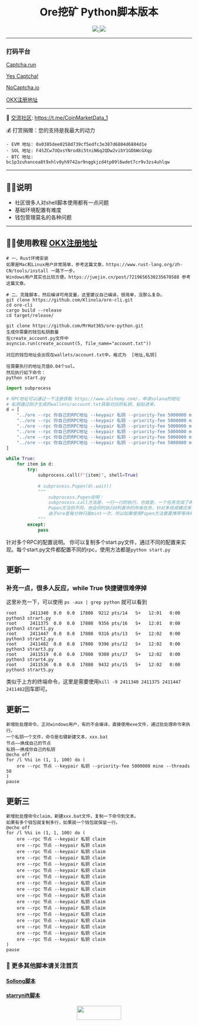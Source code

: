 <h1 align="center"> Ore挖矿 Python脚本版本 </h1>
<p align="center">
  <a href="#"><img src="https://img.shields.io/badge/Python-3.11-fadf6f"> </a>
  <a href="https://twitter.com/Crypto0xM"> <img src="https://img.shields.io/twitter/url?url=https%3A%2F%2Ftwitter.com%2FCrypto0xM">
  </a>
</p>

---

### 打码平台
[Captcha.run](https://captcha.run/sso?inviter=766e7788-4ff4-47b6-b991-93ac43dbbfae)

[Yes Captcha!](https://yescaptcha.com/i/Sy4ti1)

[NoCaptcha.io](https://www.nocaptcha.io/register?c=W9SAq9)

[OKX注册地址](https://www.ouxyi.style/join/TOTHEMOON25)


---

🔔 [交流社区](https://t.me/CoinMarketData_1): https://t.me/CoinMarketData_1

💰 打赏捐赠：您的支持是我最大的动力

    - EVM 地址: 0x0385dee0258d739cf5edfc3e387d6804d6884d1e
    - SOL 地址: F4SZCw7UQxsYNrod8i5tniN6q2QDw2vibY1GDbWcGXqp
    - BTC 地址: bc1p3zuhancea8t9xhlv0yh9742ar9nqgkjzd4tp09l6wdet7cr9v3zs4uhlqw


---
## 👨‍💻‍说明
- 社区很多人对shell脚本使用都有一点问题
- 基础环境配置有难度
- 钱包管理莫名的各种问题

---
## 👨‍💻‍使用教程 [OKX注册地址](https://www.ouxyi.style/join/TOTHEMOON25)
```shell
# 一、Rust环境安装
如果是Mac和Linux用户非常简单，参考这篇文章，https://www.rust-lang.org/zh-CN/tools/install 一路下一步。
Windows用户其实也比较方便。https://juejin.cn/post/7219656530235670588 参考这篇文章。

# 二、克隆脚本，然后编译可用变量，这里建议自己编译，很简单，没那么复杂。
git clone https://github.com/Klinola/ore-cli.git
cd ore-cli
cargo build --release
cd target/release/

git clone https://github.com/MrHat365/ore-python.git
生成你需要的钱包私钥数量
在create_account.py文件中
asyncio.run(create_account(5, file_name="account.txt"))

对应的钱包地址会出现在wallets/account.txt中。格式为  [地址,私钥]

往需要执行的地址充值0.04个sol。
然后执行如下命令：
python start.py
```

```python
import subprocess

# RPC地址可以通过一下注册获取 https://www.alchemy.com/，申请solana的地址
# 私钥通过刚才生成的wallets/account.txt获取对应的私钥，粘贴进来。
d = [
    "../ore --rpc 你自己的RPC地址 --keypair 私钥 --priority-fee 5000000 mine --threads 20",
    "../ore --rpc 你自己的RPC地址 --keypair 私钥 --priority-fee 5000000 mine --threads 20",
    "../ore --rpc 你自己的RPC地址 --keypair 私钥 --priority-fee 5000000 mine --threads 20",
    "../ore --rpc 你自己的RPC地址 --keypair 私钥 --priority-fee 5000000 mine --threads 20",
    "../ore --rpc 你自己的RPC地址 --keypair 私钥 --priority-fee 5000000 mine --threads 20",
    "../ore --rpc 你自己的RPC地址 --keypair 私钥 --priority-fee 5000000 mine --threads 20",
]

while True:
    for item in d:
        try:
            subprocess.call(f"{item}", shell=True)
            
            # subprocess.Popen(d).wait()
            """
                subprocess.Popen说明：
                subprocess.call方法是，一行一行的执行，也就是，一个任务完成了再去完成下一个任务。
                Popen方法则不同，他会同时执行d列表中的所有任务，针对多现成模式来说，需要更高的电脑配置，以及性能要求。所以慎用。会卡！
                由于ore是每分钟只能mint一次，所以如果使用Popen方法需要携带等待时间。time.sleep(60)
            """
        except:
            pass
```

针对多个RPC的配置说明。
你可以复制多个start.py文件，通过不同的配置来实现。每个start.py文件都配置不同的rpc，使用方法都是`python start.py`
## 更新一
### 补充一点，很多人反应，while True 快捷键很难停掉
这里补充一下，可以使用 `ps -aux | grep python` 就可以看到
```shell
root     2411340  0.0  0.0  17808  9212 pts/14   S+   12:01   0:00 python3 strart.py
root     2411375  0.0  0.0  17808  9356 pts/16   S+   12:01   0:00 python3 strart1.py
root     2411447  0.0  0.0  17808  9316 pts/13   S+   12:02   0:00 python3 strart2.py
root     2411482  0.0  0.0  17808  9396 pts/12   S+   12:02   0:00 python3 strart3.py
root     2411519  0.0  0.0  17808  9308 pts/17   S+   12:02   0:00 python3 strart4.py
root     2411536  0.0  0.0  17808  9432 pts/15   S+   12:02   0:00 python3 strart5.py
```
类似于上方的终端命令，这里是需要使用`kill -9 2411340 2411375 2411447 2411482`回车即可。

## 更新二
```shell
新增批处理命令，正对windows用户，有的不会编译，直接使用exe文件，通过批处理命令来执行。
一个私钥一个文件，命令是右键新建文本，xxx.bat
节点——换成自己的节点
私钥——换成你自己的私钥
@echo off
for /l %%i in (1, 1, 100) do (
    ore --rpc 节点 --keypair 私钥 --priority-fee 5000000 mine --threads 50
)
pause
```
## 更新三
```shell
新增批处理命令claim，新建xxx.bat文件，复制一下命令到文本。
如果有多个钱包就复制多行，如果就一个钱包就保留一行。
@echo off
for /l %%i in (1, 1, 100) do (
    ore --rpc 节点 --keypair 私钥 claim
    ore --rpc 节点 --keypair 私钥 claim
    ore --rpc 节点 --keypair 私钥 claim
    ore --rpc 节点 --keypair 私钥 claim
    ore --rpc 节点 --keypair 私钥 claim
    ore --rpc 节点 --keypair 私钥 claim
    ore --rpc 节点 --keypair 私钥 claim
    ore --rpc 节点 --keypair 私钥 claim
    ore --rpc 节点 --keypair 私钥 claim
    ore --rpc 节点 --keypair 私钥 claim
    ore --rpc 节点 --keypair 私钥 claim
    ore --rpc 节点 --keypair 私钥 claim
    ore --rpc 节点 --keypair 私钥 claim
    ore --rpc 节点 --keypair 私钥 claim
    ore --rpc 节点 --keypair 私钥 claim
    ore --rpc 节点 --keypair 私钥 claim
    ore --rpc 节点 --keypair 私钥 claim
)
pause
```


### 🐹 更多其他脚本请关注首页
#### [Sollong脚本](https://github.com/MrHat365/sollong_daily_task.git)
#### [starrynift脚本](https://github.com/MrHat365/starrynift.git)

<p align="center">
  <a href="https://twitter.com/Crypto0xM"> <img width="120" height="38" src="https://img.shields.io/twitter/url?url=https%3A%2F%2Ftwitter.com%2FCrypto0xM"/>
  </a>
</p>
